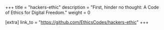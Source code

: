 +++
title = "hackers-ethic"
description = "First, hinder no thought: A Code of Ethics for Digital Freedom."
weight = 0


[extra]
link_to = "https://github.com/EthicsCodes/hackers-ethic"
+++
